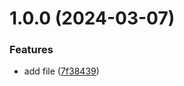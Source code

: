 # 1.0.0 (2024-03-07)


### Features

* add file ([7f38439](https://github.com/nelianj/git-extended/commit/7f3843929735652fb4e0fa5b7930ff92c6e87f02))



